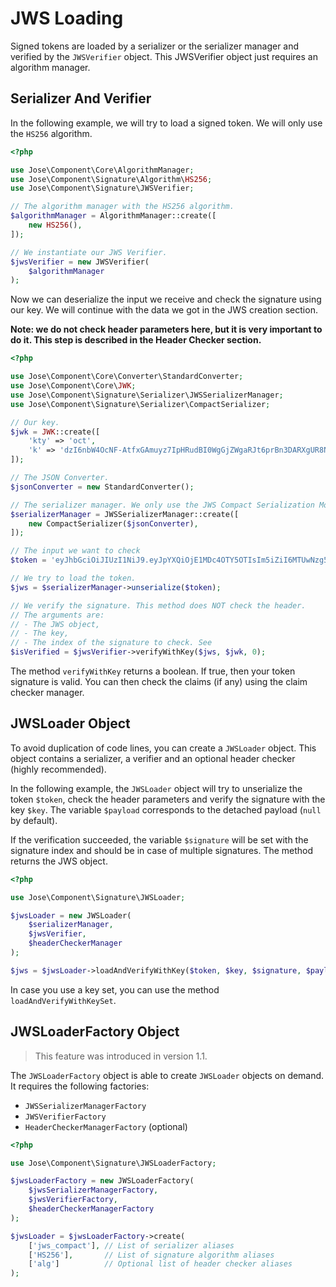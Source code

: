 # JWS Loading

Signed tokens are loaded by a serializer or the serializer manager and verified by the `JWSVerifier` object. This JWSVerifier object just requires an algorithm manager.

## Serializer And Verifier

In the following example, we will try to load a signed token. We will only use the `HS256` algorithm.

```php
<?php

use Jose\Component\Core\AlgorithmManager;
use Jose\Component\Signature\Algorithm\HS256;
use Jose\Component\Signature\JWSVerifier;

// The algorithm manager with the HS256 algorithm.
$algorithmManager = AlgorithmManager::create([
    new HS256(),
]);

// We instantiate our JWS Verifier.
$jwsVerifier = new JWSVerifier(
    $algorithmManager
);
```

Now we can deserialize the input we receive and check the signature using our key. We will continue with the data we got in the JWS creation section.

**Note: we do not check header parameters here, but it is very important to do it. This step is described in the Header Checker section.**

```php
<?php

use Jose\Component\Core\Converter\StandardConverter;
use Jose\Component\Core\JWK;
use Jose\Component\Signature\Serializer\JWSSerializerManager;
use Jose\Component\Signature\Serializer\CompactSerializer;

// Our key.
$jwk = JWK::create([
    'kty' => 'oct',
    'k' => 'dzI6nbW4OcNF-AtfxGAmuyz7IpHRudBI0WgGjZWgaRJt6prBn3DARXgUR8NVwKhfL43QBIU2Un3AvCGCHRgY4TbEqhOi8-i98xxmCggNjde4oaW6wkJ2NgM3Ss9SOX9zS3lcVzdCMdum-RwVJ301kbin4UtGztuzJBeg5oVN00MGxjC2xWwyI0tgXVs-zJs5WlafCuGfX1HrVkIf5bvpE0MQCSjdJpSeVao6-RSTYDajZf7T88a2eVjeW31mMAg-jzAWfUrii61T_bYPJFOXW8kkRWoa1InLRdG6bKB9wQs9-VdXZP60Q4Yuj_WZ-lO7qV9AEFrUkkjpaDgZT86w2g',
]);

// The JSON Converter.
$jsonConverter = new StandardConverter();

// The serializer manager. We only use the JWS Compact Serialization Mode.
$serializerManager = JWSSerializerManager::create([
    new CompactSerializer($jsonConverter),
]);

// The input we want to check
$token = 'eyJhbGciOiJIUzI1NiJ9.eyJpYXQiOjE1MDc4OTY5OTIsIm5iZiI6MTUwNzg5Njk5MiwiZXhwIjoxNTA3OTAwNTkyLCJpc3MiOiJNeSBzZXJ2aWNlIiwiYXVkIjoiWW91ciBhcHBsaWNhdGlvbiJ9.eycp9PTdgO4WA-68-AMoHPwsKDr68NhjIQKz4lUkiI0';

// We try to load the token.
$jws = $serializerManager->unserialize($token);

// We verify the signature. This method does NOT check the header.
// The arguments are:
// - The JWS object,
// - The key,
// - The index of the signature to check. See 
$isVerified = $jwsVerifier->verifyWithKey($jws, $jwk, 0);
```

The method `verifyWithKey` returns a boolean. If true, then your token signature is valid. You can then check the claims \(if any\) using the claim checker manager.

## JWSLoader Object

To avoid duplication of code lines, you can create a `JWSLoader` object. This object contains a serializer, a verifier and an optional header checker \(highly recommended\).

In the following example, the `JWSLoader` object will try to unserialize the token `$token`, check the header parameters and verify the signature with the key `$key`. The variable `$payload` corresponds to the detached payload \(`null` by default\).

If the verification succeeded, the variable `$signature` will be set with the signature index and should be in case of multiple signatures. The method returns the JWS object.

```php
<?php

use Jose\Component\Signature\JWSLoader;

$jwsLoader = new JWSLoader(
    $serializerManager,
    $jwsVerifier,
    $headerCheckerManager
);

$jws = $jwsLoader->loadAndVerifyWithKey($token, $key, $signature, $payload);
```

In case you use a key set, you can use the method `loadAndVerifyWithKeySet`.

## JWSLoaderFactory Object

> This feature was introduced in version 1.1.

The `JWSLoaderFactory` object is able to create `JWSLoader` objects on demand. It requires the following factories:

* `JWSSerializerManagerFactory`
* `JWSVerifierFactory`
* `HeaderCheckerManagerFactory` \(optional\)

```php
<?php

use Jose\Component\Signature\JWSLoaderFactory;

$jwsLoaderFactory = new JWSLoaderFactory(
    $jwsSerializerManagerFactory,
    $jwsVerifierFactory,
    $headerCheckerManagerFactory
);

$jwsLoader = $jwsLoaderFactory->create(
    ['jws_compact'], // List of serializer aliases
    ['HS256'],       // List of signature algorithm aliases
    ['alg']          // Optional list of header checker aliases
);
```

